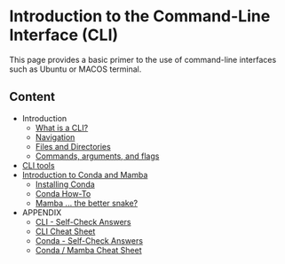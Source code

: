 # Introduction to the Command-Line Interface (CLI)

This page provides a basic primer to the use of command-line interfaces such as Ubuntu or MACOS terminal.

## Content
 * Introduction
   * [What is a CLI?](INTRO_1.md)
   * [Navigation](INTRO_2.md)
   * [Files and Directories](INTRO_3.md)
   * [Commands, arguments, and flags](INTRO_4.md)
 * [CLI tools](CTOOLS.md)
 * [Introduction to Conda and Mamba](CONDA_1.md)
   * [Installing Conda](CONDA_2.md)
   * [Conda How-To](CONDA_3.md)
   * [Mamba ... the better snake?](Conda_4.md)
 * APPENDIX
   * [CLI - Self-Check Answers](INTRO-ANS.md)
   * [CLI Cheat Sheet](CLI-CS.md)
   * [Conda - Self-Check Answers](CONDA-ANS.md)
   * [Conda / Mamba Cheat Sheet](CON-CS.md)

